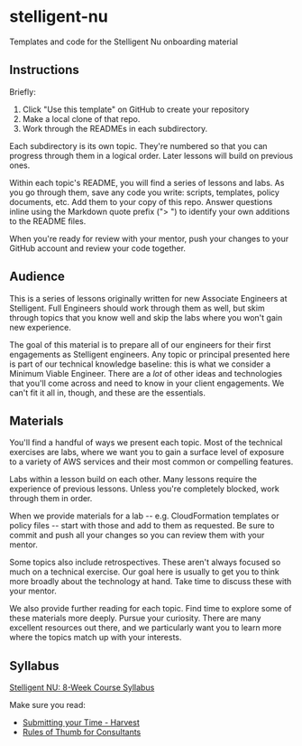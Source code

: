 # stelligent-nu

Templates and code for the Stelligent Nu onboarding material

## Instructions

Briefly:

1. Click "Use this template" on GitHub to create your repository
1. Make a local clone of that repo.
1. Work through the READMEs in each subdirectory.

Each subdirectory is its own topic. They're numbered so that you can progress
through them in a logical order. Later lessons will build on previous ones.

Within each topic's README, you will find a series of lessons and labs.
As you go through them, save any code you write: scripts, templates, policy
documents, etc. Add them to your copy of this repo. Answer questions inline
using the Markdown quote prefix ("> ") to identify your own additions to the
README files.

When you're ready for review with your mentor, push your changes to your
GitHub account and review your code together.

## Audience

This is a series of lessons originally written for new Associate Engineers at
Stelligent. Full Engineers should work through them as well, but skim through
topics that you know well and skip the labs where you won't gain new experience.

The goal of this material is to prepare all of our engineers for their first
engagements as Stelligent engineers. Any topic or principal presented here
is part of our technical knowledge baseline: this is what we consider a
Minimum Viable Engineer. There are a _lot_ of other ideas and technologies
that you'll come across and need to know in your client engagements.
We can't fit it all in, though, and these are the essentials.

## Materials

You'll find a handful of ways we present each topic. Most of the technical
exercises are labs, where we want you to gain a surface level of exposure to
a variety of AWS services and their most common or compelling features.

Labs within a lesson build on each other. Many lessons require the experience
of previous lessons. Unless you're completely blocked, work through them in
order.

When we provide materials for a lab -- e.g. CloudFormation templates or
policy files -- start with those and add to them as requested. Be sure to
commit and push all your changes so you can review them with your mentor.

Some topics also include retrospectives. These aren't always focused so much
on a technical exercise. Our goal here is usually to get you to think more
broadly about the technology at hand. Take time to discuss these with your
mentor.

We also provide further reading for each topic. Find time to explore some of
these materials more deeply. Pursue your curiosity. There are many excellent
resources out there, and we particularly want you to learn more where the topics
match up with your interests.

## Syllabus

[Stelligent NU: 8-Week Course Syllabus](https://docs.google.com/document/d/1TaZsiLy1AbSEcqp8vVP_6xFPnMsv1ejCOQcPdmA2MgU/edit#heading=h.76yxlkxa3w6s)

Make sure you read:

* [Submitting your Time - Harvest](https://stelligent.jira.com/wiki/spaces/SU/pages/93061121/Submitting+your+Time+-+Harvest)
* [Rules of Thumb for Consultants](https://stelligent.jira.com/wiki/spaces/SU/pages/91626604/Rules+of+Thumb+for+Consultants)
